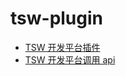 # tsw-plugin 

- [TSW 开发平台插件](packages/open-platform-plugin/README.md)
- [TSW 开发平台调用 api](packages/open-platform-api/README.md)